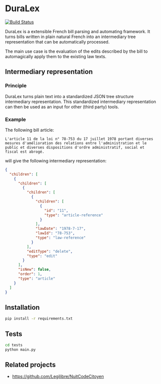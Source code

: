 # DuraLex

[![Build Status](http://img.shields.io/travis/promethe42/duralex.svg)](https://travis-ci.org/promethe42/duralex)

DuraLex is a extensible French bill parsing and automating framework.
It turns bills written in plain natural French into an intermediary tree representation that can be automatically processed.

The main use case is the evaluation of the edits described by the bill to automagically apply them to the existing law texts.

## Intermediary representation

### Principle

DuraLex turns plain text into a standardized JSON tree structure intermediary representation.
This standardized intermediary representation can then be used as an input for other (third party) tools.

### Example

The following bill article:

```
L'article 11 de la loi n° 78-753 du 17 juillet 1978 portant diverses mesures d'amélioration des relations entre l'administration et le public et diverses dispositions d'ordre administratif, social et fiscal est abrogé.
```

will give the following intermediary representation:

```json
{
  "children": [
    {
      "children": [
        {
          "children": [
            {
              "children": [
                {
                  "id": "11",
                  "type": "article-reference"
                }
              ],
              "lawDate": "1978-7-17",
              "lawId": "78-753",
              "type": "law-reference"
            }
          ],
          "editType": "delete",
          "type": "edit"
        }
      ],
      "isNew": false,
      "order": 1,
      "type": "article"
    }
  ]
}
```

## Installation

```bash
pip install -r requirements.txt
```

## Tests

```bash
cd tests
python main.py
```

## Related projects

* https://github.com/Legilibre/NuitCodeCitoyen
